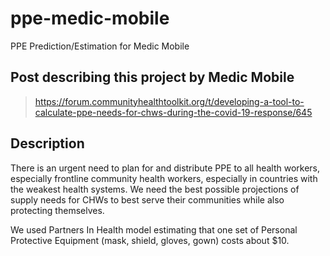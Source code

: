 # ppe-medic-mobile
PPE Prediction/Estimation for Medic Mobile

## Post describing this project by Medic Mobile
> https://forum.communityhealthtoolkit.org/t/developing-a-tool-to-calculate-ppe-needs-for-chws-during-the-covid-19-response/645

## Description
There is an urgent need to plan for and distribute PPE to all health workers, especially frontline community health workers, especially in countries with the weakest health systems. We need the best possible projections of supply needs for CHWs to best serve their communities while also protecting themselves.

We used Partners In Health model estimating that one set of Personal Protective Equipment (mask, shield, gloves, gown) costs about $10.

